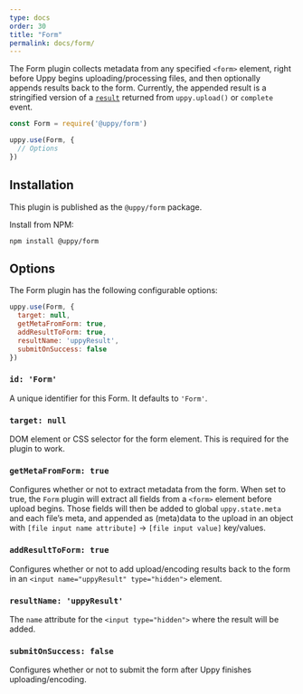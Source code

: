 ```yaml
---
type: docs
order: 30
title: "Form"
permalink: docs/form/
---
```


The Form plugin collects metadata from any specified `<form>` element, right before Uppy begins uploading/processing files, and then optionally appends results back to the form. Currently, the appended result is a stringified version of a [`result`](docs/uppy/#uppy-upload) returned from `uppy.upload()` or `complete` event.

```js
const Form = require('@uppy/form')

uppy.use(Form, {
  // Options
})
```

## Installation

This plugin is published as the `@uppy/form` package.

Install from NPM:

```shell
npm install @uppy/form
```

## Options

The Form plugin has the following configurable options:

```js
uppy.use(Form, {
  target: null,
  getMetaFromForm: true,
  addResultToForm: true,
  resultName: 'uppyResult',
  submitOnSuccess: false
})
```

### `id: 'Form'`

A unique identifier for this Form. It defaults to `'Form'`.

### `target: null`

DOM element or CSS selector for the form element. This is required for the plugin to work.

### `getMetaFromForm: true`

Configures whether or not to extract metadata from the form. When set to true, the `Form` plugin will extract all fields from a `<form>` element before upload begins. Those fields will then be added to global `uppy.state.meta` and each file’s meta, and appended as (meta)data to the upload in an object with `[file input name attribute]` -> `[file input value]` key/values.

### `addResultToForm: true`

Configures whether or not to add upload/encoding results back to the form in an `<input name="uppyResult" type="hidden">` element.

### `resultName: 'uppyResult'`

The `name` attribute for the `<input type="hidden">` where the result will be added.

### `submitOnSuccess: false`

Configures whether or not to submit the form after Uppy finishes uploading/encoding.
